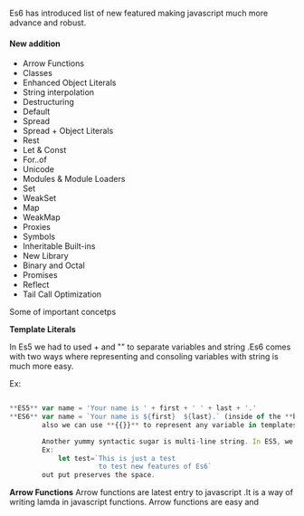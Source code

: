 Es6 has introduced list of new featured making javascript much more advance and robust.

#### New addition 
* Arrow Functions
* Classes
* Enhanced Object Literals
* String interpolation
* Destructuring
* Default
* Spread
* Spread + Object Literals
* Rest
* Let & Const
* For..of
* Unicode
* Modules & Module Loaders
* Set
* WeakSet
* Map
* WeakMap
* Proxies
* Symbols
* Inheritable Built-ins
* New Library
* Binary and Octal
* Promises
* Reflect
* Tail Call Optimization

Some of important concetps 

**Template Literals**

In Es5 we had to used + and "" to separate variables and string .Es6 comes with two ways where representing and consoling variables with string is much more easy.

Ex:
```javascript

**ES5** var name = 'Your name is ' + first + ' ' + last + '.'
**ES6** var name = `Your name is ${first}  ${last}.` (inside of the **back-ticked**).
        also we can use **{{}}** to represent any variable in templates.

        Another yummy syntactic sugar is multi-line string. In ES5, we had to use one of these approaches:
        Ex:
            let test=`This is just a test
                      to test new features of Es6`
        out put preserves the space.

```

**Arrow Functions**
Arrow functions are latest entry to javascript .It is a way of writing lamda in javascript functions.
Arrow functions are easy and 
